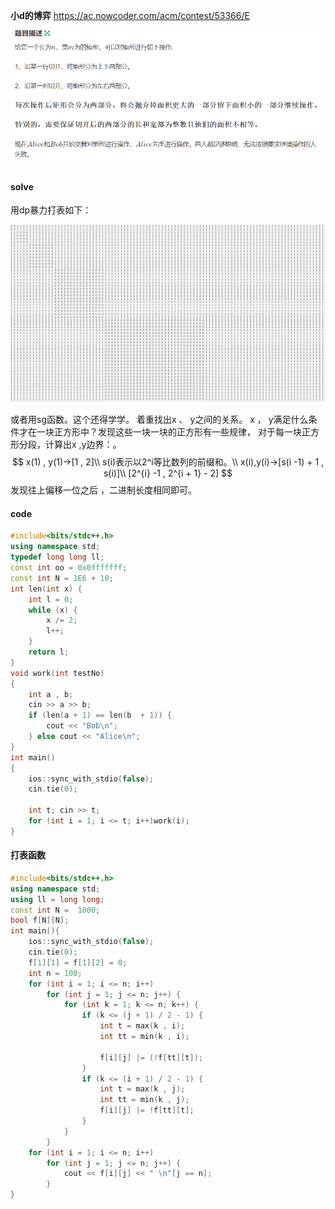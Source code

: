 **小d的博弈**
https://ac.nowcoder.com/acm/contest/53366/E

![image-20230407221929829](image-20230407221929829.png)

#### solve

用dp暴力打表如下：

![image-20230407222217474](image-20230407222217474.png)

或者用sg函数。这个还得学学。
着重找出x 、 y之间的关系。
x ， y满足什么条件才在一块正方形中？发现这些一块一块的正方形有一些规律， 对于每一块正方形分段，计算出x ,y边界：。
$$
x(1) , y(1)->[1 , 2]\\
s(i)表示以2^i等比数列的前缀和。\\
x(i),y(i)->[s(i -1) + 1 , s(i)]\\
[2^{i} -1 , 2^{i + 1} - 2]
$$
发现往上偏移一位之后 ，二进制长度相同即可。

#### code

```cpp
#include<bits/stdc++.h>
using namespace std;
typedef long long ll;
const int oo = 0x0fffffff;
const int N = 1E6 + 10;
int len(int x) {
	int l = 0;
	while (x) {
		x /= 2;
		l++;
	}
	return l;
}
void work(int testNo)
{
	int a , b;
	cin >> a >> b;
	if (len(a + 1) == len(b  + 1)) {
		cout << "Bob\n";
	} else cout << "Alice\n";
}
int main()
{
	ios::sync_with_stdio(false);
	cin.tie(0);

	int t; cin >> t;
	for (int i = 1; i <= t; i++)work(i);
}
```

#### 打表函数

```cpp
#include<bits/stdc++.h>
using namespace std;
using ll = long long;
const int N =  1000;
bool f[N][N];
int main(){
	ios::sync_with_stdio(false);
	cin.tie(0);
	f[1][1] = f[1][2] = 0;
	int n = 100;
	for (int i = 1; i <= n; i++)
		for (int j = 1; j <= n; j++) {
			for (int k = 1; k <= n; k++) {
				if (k <= (j + 1) / 2 - 1) {
					int t = max(k , i);
					int tt = min(k , i);

					f[i][j] |= (!f[tt][t]);
				}
				if (k <= (i + 1) / 2 - 1) {
					int t = max(k , j);
					int tt = min(k , j);
					f[i][j] |= !f[tt][t];
				}
			}
		}
	for (int i = 1; i <= n; i++)
		for (int j = 1; j <= n; j++) {
			cout << f[i][j] << " \n"[j == n];
		}
}
```

